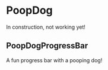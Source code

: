 # PoopDog

In construction, not working yet!

## PoopDogProgressBar
A fun progress bar with a pooping dog!

